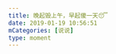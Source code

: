 ```yaml
---
title: 晚起毁上午，早起傻一天😴
date: 2019-01-19 10:56:51
mCategories: [说说]
type: moment
---
```


<div id="pics-20190119105651"></div>

<script src="/lib/moment/pics.js"></script>
<script>
var data = [
    {"link": "2019-01-19_000000.jpeg", "type": "shuoshuo"}
];
picsRender(data, "pics-20190119105651");
</script>
